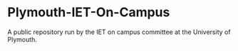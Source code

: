 # Plymouth-IET-On-Campus
A public repository run by the IET on campus committee at the University of Plymouth.
